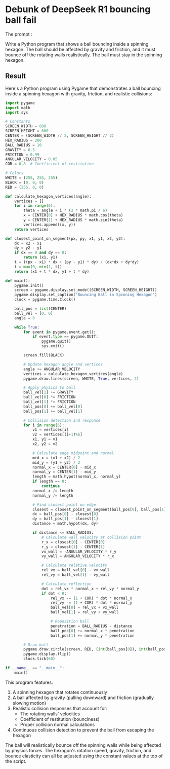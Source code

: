 # Debunk of DeepSeek R1 bouncing ball fail

The prompt :

Write a Python program that shows a ball bouncing inside a spinning hexagon. The ball should be affected by gravity and friction, and it must bounce off the rotating walls realistically. The ball must stay in the spinning hexagon.

## Result

Here's a Python program using Pygame that demonstrates a ball bouncing inside a spinning hexagon with gravity, friction, and realistic collisions:

```python
import pygame
import math
import sys

# Constants
SCREEN_WIDTH = 800
SCREEN_HEIGHT = 600
CENTER = (SCREEN_WIDTH // 2, SCREEN_HEIGHT // 2)
HEX_RADIUS = 200
BALL_RADIUS = 10
GRAVITY = 0.5
FRICTION = 0.99
ANGULAR_VELOCITY = 0.05
COR = 0.8  # Coefficient of restitution

# Colors
WHITE = (255, 255, 255)
BLACK = (0, 0, 0)
RED = (255, 0, 0)

def calculate_hexagon_vertices(angle):
    vertices = []
    for i in range(6):
        theta = angle + i * (2 * math.pi / 6)
        x = CENTER[0] + HEX_RADIUS * math.cos(theta)
        y = CENTER[1] + HEX_RADIUS * math.sin(theta)
        vertices.append((x, y))
    return vertices

def closest_point_on_segment(px, py, x1, y1, x2, y2):
    dx = x2 - x1
    dy = y2 - y1
    if dx == 0 and dy == 0:
        return (x1, y1)
    t = ((px - x1) * dx + (py - y1) * dy) / (dx*dx + dy*dy)
    t = max(0, min(1, t))
    return (x1 + t * dx, y1 + t * dy)

def main():
    pygame.init()
    screen = pygame.display.set_mode((SCREEN_WIDTH, SCREEN_HEIGHT))
    pygame.display.set_caption("Bouncing Ball in Spinning Hexagon")
    clock = pygame.time.Clock()

    ball_pos = list(CENTER)
    ball_vel = [0, 0]
    angle = 0

    while True:
        for event in pygame.event.get():
            if event.type == pygame.QUIT:
                pygame.quit()
                sys.exit()

        screen.fill(BLACK)

        # Update hexagon angle and vertices
        angle += ANGULAR_VELOCITY
        vertices = calculate_hexagon_vertices(angle)
        pygame.draw.lines(screen, WHITE, True, vertices, 2)

        # Apply physics to ball
        ball_vel[1] += GRAVITY
        ball_vel[0] *= FRICTION
        ball_vel[1] *= FRICTION
        ball_pos[0] += ball_vel[0]
        ball_pos[1] += ball_vel[1]

        # Collision detection and response
        for i in range(6):
            v1 = vertices[i]
            v2 = vertices[(i+1)%6]
            x1, y1 = v1
            x2, y2 = v2

            # Calculate edge midpoint and normal
            mid_x = (x1 + x2) / 2
            mid_y = (y1 + y2) / 2
            normal_x = CENTER[0] - mid_x
            normal_y = CENTER[1] - mid_y
            length = math.hypot(normal_x, normal_y)
            if length == 0:
                continue
            normal_x /= length
            normal_y /= length

            # Find closest point on edge
            closest = closest_point_on_segment(ball_pos[0], ball_pos[1], x1, y1, x2, y2)
            dx = ball_pos[0] - closest[0]
            dy = ball_pos[1] - closest[1]
            distance = math.hypot(dx, dy)

            if distance <= BALL_RADIUS:
                # Calculate wall velocity at collision point
                r_x = closest[0] - CENTER[0]
                r_y = closest[1] - CENTER[1]
                vx_wall = -ANGULAR_VELOCITY * r_y
                vy_wall = ANGULAR_VELOCITY * r_x

                # Calculate relative velocity
                rel_vx = ball_vel[0] - vx_wall
                rel_vy = ball_vel[1] - vy_wall

                # Calculate reflection
                dot = rel_vx * normal_x + rel_vy * normal_y
                if dot < 0:
                    rel_vx -= (1 + COR) * dot * normal_x
                    rel_vy -= (1 + COR) * dot * normal_y
                    ball_vel[0] = rel_vx + vx_wall
                    ball_vel[1] = rel_vy + vy_wall

                    # Reposition ball
                    penetration = BALL_RADIUS - distance
                    ball_pos[0] += normal_x * penetration
                    ball_pos[1] += normal_y * penetration

        # Draw ball
        pygame.draw.circle(screen, RED, (int(ball_pos[0]), int(ball_pos[1])), BALL_RADIUS)
        pygame.display.flip()
        clock.tick(60)

if __name__ == "__main__":
    main()
```

This program features:
1. A spinning hexagon that rotates continuously
2. A ball affected by gravity (pulling downward) and friction (gradually slowing motion)
3. Realistic collision responses that account for:
   - The rotating walls' velocities
   - Coefficient of restitution (bounciness)
   - Proper collision normal calculations
4. Continuous collision detection to prevent the ball from escaping the hexagon

The ball will realistically bounce off the spinning walls while being affected by physics forces. The hexagon's rotation speed, gravity, friction, and bounce elasticity can all be adjusted using the constant values at the top of the script.

